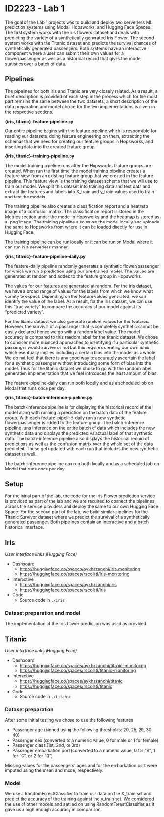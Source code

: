 # ID2223 - Lab 1

The goal of the Lab 1 projects was to build and deploy two serverless ML prediction systems using Modal, Hopsworks, and Hugging Face Spaces. The first system works with the Iris flowers dataset and deals with predicting the variety of a synthetically generated Iris Flower. The second system works with the Titanic dataset and predicts the survival chances of synthetically generated passengers. Both systems have an interactive component where a user can submit their own values for a flower/passenger as well as a historical record that gives the model statistics over a batch of data.

## Pipelines
The pipelines for both Iris and Titanic are very closely related. As a result, a brief description is provided of each step in the process which for the most part remains the same between the two datasets, a short description of the data preparation and model choice for the two implementations is given in the respective sections.

**{iris, titanic}-feature-pipeline.py**

Our entire pipeline begins with the feature pipeline which is responsible for reading our datasets, doing feature engineering on them, extracting the schemas that we need for creating our feature groups in Hopsworks, and inserting data into the created feature group. 

**{iris, titanic}-training-pipeline.py**

The model training pipeline runs after the Hopsworks feature groups are created. When run the first time, the model training pipeline creates a feature view from an existing feature group that we created in the feature pipeline. This feature view is the training dataset schema that we will use to train our model. We split this dataset into training data and test data and extract the features and labels into X_train and y_train values used to train and test the models. 

The training pipeline also creates a classification report and a heatmap image of a confusion matrix. The classification report is stored in the Metrics section under the model in Hopsworks and the heatmap is stored as a .png image. The training pipeline also saves the model locally and uploads the same to Hopsworks from where it can be loaded directly for use in Hugging Face.

The training pipeline can be run locally or it can be run on Modal where it can run in a serverless manner.

**{iris, titanic}-feature-pipeline-daily.py**

The feature-daily pipeline randomly generates a synthetic flower/passenger for which we run a prediction using our pre-trained model. The values are generated at random and added to the feature group in Hopsworks. 

The values for our features are generated at random. For the iris dataset, we have a broad range of values for the labels from which we know what variety to expect. Depending on the feature values generated, we can identify the value of the label. As a result, for the Iris dataset, we can use this “true variety” to compare the accuracy of our model against its “predicted variety”. 

For the titanic dataset we also generate random values for the features. However, the survival of a passenger that is completely synthetic cannot be easily declared hence we go with a random label value. The model accuracy is compared to this random label for the titanic dataset. We chose to consider more nuanced approaches to identifying if a particular synthetic passenger would survive or not but this requires creating our own rules which eventually implies including a certain bias into the model as a whole. We do not feel that there is any good way to accurately ascertain the label for a synthetic passenger without introducing some form of bias into the model. Thus for the titanic dataset we chose to go with the random label generation implementation that we feel introduces the least amount of bias.

The feature-pipeline-daily can run both locally and as a scheduled job on Modal that runs once per day.

**{iris, titanic}-batch-inference-pipeline.py**

The batch-inference pipeline is for displaying the historical record of the model along with running a prediction on the batch data of the feature group. With each feature-pipeline-daily run a new synthetic flower/passenger is added to the feature group. The batch-inference pipeline runs inference on the entire batch of data which includes the new synthetic data and displays the predicted vs actual label of that synthetic data. The batch-inference pipeline also displays the historical record of predictions as well as the confusion matrix over the whole set of the data predicted. These get updated with each run that includes the new synthetic dataset as well.

The batch-inference pipeline can run both locally and as a scheduled job on Modal that runs once per day.

## Setup
For the initial part of the lab, the code for the Iris Flower prediction service is provided as part of the lab and we are required to connect the pipelines across the service providers and deploy the same to our own Hugging Face Space. For the second part of the lab, we build similar pipelines for the Titanic Survivor dataset where we predict the survival of a synthetically generated passenger. Both pipelines contain an interactive and a batch historical interface.

## Iris

_User interface links (Hugging Face)_
- Dashboard
    - https://huggingface.co/spaces/aykhazanchi/iris-monitoring
    - https://huggingface.co/spaces/rscolati/iris-monitoring
- Interactive
    - https://huggingface.co/spaces/aykhazanchi/iris
    - https://huggingface.co/spaces/rscolati/iris
- Code
    - Source code in `./iris`

### Dataset preparation and model
The implementation of the Iris flower prediction was used as provided.

## Titanic

_User interface links (Hugging Face)_
- Dashboard
    - https://huggingface.co/spaces/aykhazanchi/titanic-monitoring
    - https://huggingface.co/spaces/rscolati/titanic-monitoring
- Interactive
    - https://huggingface.co/spaces/aykhazanchi/titanic
    - https://huggingface.co/spaces/rscolati/titanic
- Code
    - Source code in `./titanic`

### Dataset preparation
After some initial testing we chose to use the following features
* Passenger age (binned using the following thresholds: 20, 25, 29, 30, 40)
* Passenger sex (converted to a numeric value, 0 for male or 1 for female)
* Passenger class (1st, 2nd, or 3rd)
* Passenger embarkation port (converted to a numeric value, 0 for “S”, 1 for “C”, or 2 for “Q”)

Missing values for the passengers’ ages and for the embarkation port were imputed using the mean and mode, respectively.

### Model
We use a RandomForestClassifier to train our data on the X_train set and predict the accuracy of the training against the y_train set. We considered the use of other models and settled on using RandomForestClassifier as it gave us a high enough accuracy in comparison.
